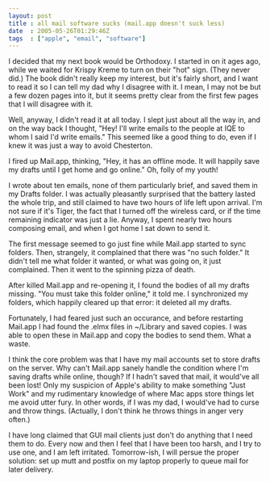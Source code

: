 ```yaml
---
layout: post
title : all mail software sucks (mail.app doesn't suck less)
date  : 2005-05-26T01:29:46Z
tags  : ["apple", "email", "software"]
---
```

I decided that my next book would be Orthodoxy.  I started in on it ages ago, while we waited for Krispy Kreme to turn on their "hot" sign.  (They never did.)  The book didn't really keep my interest, but it's fairly short, and I want to read it so I can tell my dad why I disagree with it.  I mean, I may not be but a few dozen pages into it, but it seems pretty clear from the first few pages that I will disagree with it.

Well, anyway, I didn't read it at all today.  I slept just about all the way in, and on the way back I thought, "Hey!  I'll write emails to the people at IQE to whom I said I'd write emails."  This seemed like a good thing to do, even if I knew it was just a way to avoid Chesterton.

I fired up Mail.app, thinking, "Hey, it has an offline mode.  It will happily save my drafts until I get home and go online."  Oh, folly of my youth!

I wrote about ten emails, none of them particularly brief, and saved them in my Drafts folder.  I was actually pleasantly surprised that the battery lasted the whole trip, and still claimed to have two hours of life left upon arrival.  I'm not sure if it's Tiger, the fact that I turned off the wireless card, or if the time remaining indicator was just a lie.  Anyway, I spent nearly two hours composing email, and when I got home I sat down to send it.

The first message seemed to go just fine while Mail.app started to sync folders.  Then, strangely, it complained that there was "no such folder."  It didn't tell me what folder it wanted, or what was going on, it just complained. Then it went to the spinning pizza of death.

After killed Mail.app and re-opening it, I found the bodies of all my drafts missing.  "You must take this folder online," it told me.  I synchronized my folders, which happily cleared up that error: it deleted all my drafts.

Fortunately, I had feared just such an occurance, and before restarting Mail.app I had found the .elmx files in ~/Library and saved copies.  I was able to open these in Mail.app and copy the bodies to send them.  What a waste.

I think the core problem was that I have my mail accounts set to store drafts on the server.  Why can't Mail.app sanely handle the condition where I'm saving drafts while online, though?  If I hadn't saved that mail, it would've all been lost!  Only my suspicion of Apple's ability to make something "Just Work" and my rudimentary knowledge of where Mac apps store things let me avoid utter fury.  In other words, if I was my dad, I would've had to curse and throw things.  (Actually, I don't think he throws things in anger very often.)

I have long claimed that GUI mail clients just don't do anything that I need them to do.  Every now and then I feel that I have been too harsh, and I try to use one, and I am left irritated.  Tomorrow-ish, I will persue the proper solution: set up mutt and postfix on my laptop properly to queue mail for later delivery. 
